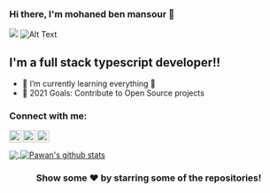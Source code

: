 ### Hi there, I'm mohaned ben mansour  👋
![](https://komarev.com/ghpvc/?username=mohanedbenmansour)
![Alt Text](https://media.giphy.com/media/sULKEgDMX8LcI/source.gif)
## I'm a full stack typescript developer!!


- 🌱 I’m currently learning everything 🤣
- 🥅 2021 Goals: Contribute to Open Source projects

### Connect with me:


<a href="https://www.linkedin.com/in/mohaned-benmansour">
  <img align="left" alt="mohaned's Linkdein" width="22px" src="https://cdn.jsdelivr.net/npm/simple-icons@v3/icons/linkedin.svg" />
</a>
<a href="https://github.com/mohanedbenmansour">
  <img align="left" alt="mohaned's Github" width="22px" src="https://cdn.jsdelivr.net/npm/simple-icons@v3/icons/github.svg" />
</a>
<a href="https://www.facebook.com/deadlyflourishh">
  <img align="left" alt="mohaned's Facebook" width="22px" src="https://cdn.jsdelivr.net/npm/simple-icons@v3/icons/facebook.svg" />
</a>


<br/>
<br/>
<a href="https://github.com/mohanedbenmansour">
  <img align="center" src="https://github-readme-stats.vercel.app/api/top-langs/?username=mohanedbenmansour&theme=dark&hide_langs_below=1" />
</a>
<a href="https://github.com/mohanedbenmansour">
 <img align="center" src="https://github-readme-stats.vercel.app/api?username=mohanedbenmansour&show_icons=true&theme=radical&line_height=27" alt="Pawan's github stats"/>
</a>


<div align="center">

### Show some ❤️ by starring some of the repositories!
